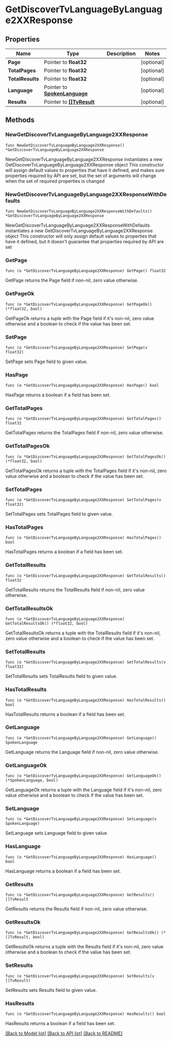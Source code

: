 # GetDiscoverTvLanguageByLanguage2XXResponse

## Properties

Name | Type | Description | Notes
------------ | ------------- | ------------- | -------------
**Page** | Pointer to **float32** |  | [optional] 
**TotalPages** | Pointer to **float32** |  | [optional] 
**TotalResults** | Pointer to **float32** |  | [optional] 
**Language** | Pointer to [**SpokenLanguage**](SpokenLanguage.md) |  | [optional] 
**Results** | Pointer to [**[]TvResult**](TvResult.md) |  | [optional] 

## Methods

### NewGetDiscoverTvLanguageByLanguage2XXResponse

`func NewGetDiscoverTvLanguageByLanguage2XXResponse() *GetDiscoverTvLanguageByLanguage2XXResponse`

NewGetDiscoverTvLanguageByLanguage2XXResponse instantiates a new GetDiscoverTvLanguageByLanguage2XXResponse object
This constructor will assign default values to properties that have it defined,
and makes sure properties required by API are set, but the set of arguments
will change when the set of required properties is changed

### NewGetDiscoverTvLanguageByLanguage2XXResponseWithDefaults

`func NewGetDiscoverTvLanguageByLanguage2XXResponseWithDefaults() *GetDiscoverTvLanguageByLanguage2XXResponse`

NewGetDiscoverTvLanguageByLanguage2XXResponseWithDefaults instantiates a new GetDiscoverTvLanguageByLanguage2XXResponse object
This constructor will only assign default values to properties that have it defined,
but it doesn't guarantee that properties required by API are set

### GetPage

`func (o *GetDiscoverTvLanguageByLanguage2XXResponse) GetPage() float32`

GetPage returns the Page field if non-nil, zero value otherwise.

### GetPageOk

`func (o *GetDiscoverTvLanguageByLanguage2XXResponse) GetPageOk() (*float32, bool)`

GetPageOk returns a tuple with the Page field if it's non-nil, zero value otherwise
and a boolean to check if the value has been set.

### SetPage

`func (o *GetDiscoverTvLanguageByLanguage2XXResponse) SetPage(v float32)`

SetPage sets Page field to given value.

### HasPage

`func (o *GetDiscoverTvLanguageByLanguage2XXResponse) HasPage() bool`

HasPage returns a boolean if a field has been set.

### GetTotalPages

`func (o *GetDiscoverTvLanguageByLanguage2XXResponse) GetTotalPages() float32`

GetTotalPages returns the TotalPages field if non-nil, zero value otherwise.

### GetTotalPagesOk

`func (o *GetDiscoverTvLanguageByLanguage2XXResponse) GetTotalPagesOk() (*float32, bool)`

GetTotalPagesOk returns a tuple with the TotalPages field if it's non-nil, zero value otherwise
and a boolean to check if the value has been set.

### SetTotalPages

`func (o *GetDiscoverTvLanguageByLanguage2XXResponse) SetTotalPages(v float32)`

SetTotalPages sets TotalPages field to given value.

### HasTotalPages

`func (o *GetDiscoverTvLanguageByLanguage2XXResponse) HasTotalPages() bool`

HasTotalPages returns a boolean if a field has been set.

### GetTotalResults

`func (o *GetDiscoverTvLanguageByLanguage2XXResponse) GetTotalResults() float32`

GetTotalResults returns the TotalResults field if non-nil, zero value otherwise.

### GetTotalResultsOk

`func (o *GetDiscoverTvLanguageByLanguage2XXResponse) GetTotalResultsOk() (*float32, bool)`

GetTotalResultsOk returns a tuple with the TotalResults field if it's non-nil, zero value otherwise
and a boolean to check if the value has been set.

### SetTotalResults

`func (o *GetDiscoverTvLanguageByLanguage2XXResponse) SetTotalResults(v float32)`

SetTotalResults sets TotalResults field to given value.

### HasTotalResults

`func (o *GetDiscoverTvLanguageByLanguage2XXResponse) HasTotalResults() bool`

HasTotalResults returns a boolean if a field has been set.

### GetLanguage

`func (o *GetDiscoverTvLanguageByLanguage2XXResponse) GetLanguage() SpokenLanguage`

GetLanguage returns the Language field if non-nil, zero value otherwise.

### GetLanguageOk

`func (o *GetDiscoverTvLanguageByLanguage2XXResponse) GetLanguageOk() (*SpokenLanguage, bool)`

GetLanguageOk returns a tuple with the Language field if it's non-nil, zero value otherwise
and a boolean to check if the value has been set.

### SetLanguage

`func (o *GetDiscoverTvLanguageByLanguage2XXResponse) SetLanguage(v SpokenLanguage)`

SetLanguage sets Language field to given value.

### HasLanguage

`func (o *GetDiscoverTvLanguageByLanguage2XXResponse) HasLanguage() bool`

HasLanguage returns a boolean if a field has been set.

### GetResults

`func (o *GetDiscoverTvLanguageByLanguage2XXResponse) GetResults() []TvResult`

GetResults returns the Results field if non-nil, zero value otherwise.

### GetResultsOk

`func (o *GetDiscoverTvLanguageByLanguage2XXResponse) GetResultsOk() (*[]TvResult, bool)`

GetResultsOk returns a tuple with the Results field if it's non-nil, zero value otherwise
and a boolean to check if the value has been set.

### SetResults

`func (o *GetDiscoverTvLanguageByLanguage2XXResponse) SetResults(v []TvResult)`

SetResults sets Results field to given value.

### HasResults

`func (o *GetDiscoverTvLanguageByLanguage2XXResponse) HasResults() bool`

HasResults returns a boolean if a field has been set.


[[Back to Model list]](../README.md#documentation-for-models) [[Back to API list]](../README.md#documentation-for-api-endpoints) [[Back to README]](../README.md)


